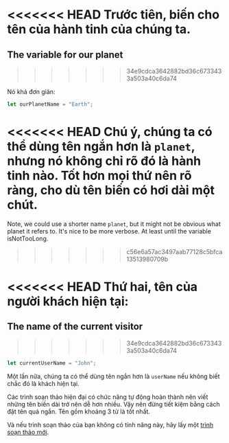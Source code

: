 <<<<<<< HEAD
Trước tiên, biến cho tên của hành tinh của chúng ta.
=======
## The variable for our planet
>>>>>>> 34e9cdca3642882bd36c6733433a503a40c6da74

Nó khá đơn giản:

```js
let ourPlanetName = "Earth";
```

<<<<<<< HEAD
Chú ý, chúng ta có thể dùng tên ngắn hơn là `planet`, nhưng nó không chỉ rõ đó là hành tinh nào. Tốt hơn mọi thứ nên rõ ràng, cho dù tên biến có hơi dài một chút.
=======
Note, we could use a shorter name `planet`, but it might not be obvious what planet it refers to. It's nice to be more verbose. At least until the variable isNotTooLong.
>>>>>>> c56e6a57ac3497aab77128c5bfca13513980709b

<<<<<<< HEAD
Thứ hai, tên của người khách hiện tại:
=======
## The name of the current visitor
>>>>>>> 34e9cdca3642882bd36c6733433a503a40c6da74

```js
let currentUserName = "John";
```

Một lần nữa, chúng ta có thể dùng tên ngắn hơn là `userName` nếu không biết chắc đó là khách hiện tại.

Các trình soạn thảo hiện đại có chức năng tự động hoàn thành nên viết những tên biến dài trở nên dễ hơn nhiều. Vậy nên đừng tiết kiệm bằng cách đặt tên quá ngắn. Tên gồm khoảng 3 từ là tốt nhất.

Và nếu trình soạn thảo của bạn không có tính năng này, hãy lấy một [trình soạn thảo mới](/code-editors).
